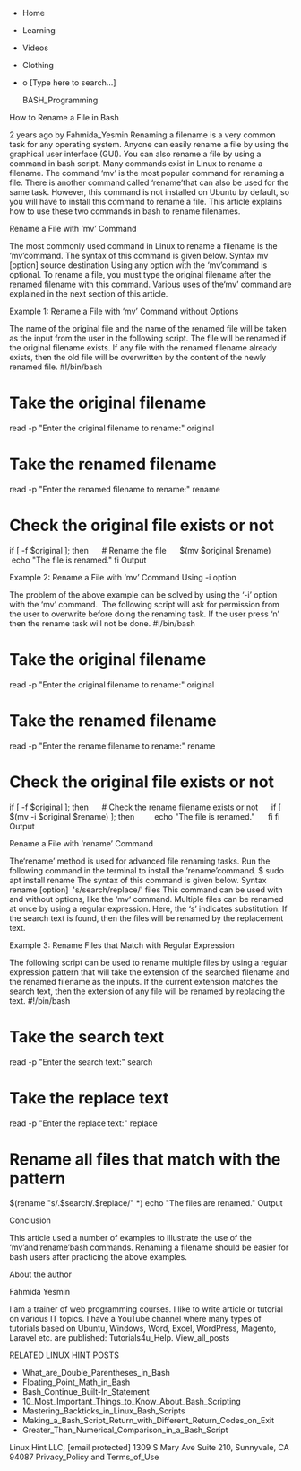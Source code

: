 





















































* Home
* Learning
* Videos
* Clothing
*
  o [Type here to search...]


   BASH_Programming


How to Rename a File in Bash

2 years ago
by Fahmida_Yesmin
Renaming a filename is a very common task for any operating system. Anyone can
easily rename a file by using the graphical user interface (GUI). You can also
rename a file by using a command in bash script. Many commands exist in Linux
to rename a filename. The command ‘mv’ is the most popular command for renaming
a file. There is another command called ‘rename’that can also be used for the
same task. However, this command is not installed on Ubuntu by default, so you
will have to install this command to rename a file. This article explains how
to use these two commands in bash to rename filenames.

Rename a File with ‘mv’ Command

The most commonly used command in Linux to rename a filename is the
‘mv’command. The syntax of this command is given below.
Syntax
mv [option] source destination
Using any option with the ‘mv’command is optional. To rename a file, you must
type the original filename after the renamed filename with this command.
Various uses of the‘mv’ command are explained in the next section of this
article.

Example 1: Rename a File with ‘mv’ Command without Options

The name of the original file and the name of the renamed file will be taken as
the input from the user in the following script. The file will be renamed if
the original filename exists. If any file with the renamed filename already
exists, then the old file will be overwritten by the content of the newly
renamed file.
#!/bin/bash

# Take the original filename
read -p "Enter the original filename to rename:" original
# Take the renamed filename
read -p "Enter the renamed filename to rename:" rename

# Check the original file exists or not
if [ -f $original ]; then
     # Rename the file
     $(mv $original $rename)
     echo "The file is renamed."
fi
Output

Example 2: Rename a File with ‘mv’ Command Using -i option

The problem of the above example can be solved by using the ‘-i’ option with
the ‘mv’ command.  The following script will ask for permission from the user
to overwrite before doing the renaming task. If the user press ‘n’ then the
rename task will not be done.
#!/bin/bash

# Take the original filename
read -p "Enter the original filename to rename:" original
# Take the renamed filename
read -p "Enter the rename filename to rename:" rename

# Check the original file exists or not
if [ -f $original ]; then
     # Check the rename filename exists or not
     if [ $(mv -i $original $rename) ]; then
        echo "The file is renamed."
     fi
fi
Output

Rename a File with ‘rename’ Command

The‘rename’ method is used for advanced file renaming tasks. Run the following
command in the terminal to install the ‘rename’command.
$ sudo apt install rename
The syntax of this command is given below.
Syntax
rename [option]  's/search/replace/' files
This command can be used with and without options, like the ‘mv‘ command.
Multiple files can be renamed at once by using a regular expression. Here, the
‘s’ indicates substitution. If the search text is found, then the files will be
renamed by the replacement text.

Example 3: Rename Files that Match with Regular Expression

The following script can be used to rename multiple files by using a regular
expression pattern that will take the extension of the searched filename and
the renamed filename as the inputs. If the current extension matches the search
text, then the extension of any file will be renamed by replacing the text.
#!/bin/bash

# Take the search text
read -p "Enter the search text:" search
# Take the replace text
read -p "Enter the replace text:" replace

# Rename all files that match with the pattern
$(rename "s/.$search/.$replace/" *)
echo "The files are renamed."
Output

Conclusion

This article used a number of examples to illustrate the use of the
‘mv’and‘rename’bash commands. Renaming a filename should be easier for bash
users after practicing the above examples.


About the author


Fahmida Yesmin

I am a trainer of web programming courses. I like to write article or tutorial
on various IT topics. I have a YouTube channel where many types of tutorials
based on Ubuntu, Windows, Word, Excel, WordPress, Magento, Laravel etc. are
published: Tutorials4u_Help.
View_all_posts

RELATED LINUX HINT POSTS


* What_are_Double_Parentheses_in_Bash
* Floating_Point_Math_in_Bash
* Bash_Continue_Built-In_Statement
* 10_Most_Important_Things_to_Know_About_Bash_Scripting
* Mastering_Backticks_in_Linux_Bash_Scripts
* Making_a_Bash_Script_Return_with_Different_Return_Codes_on_Exit
* Greater_Than_Numerical_Comparison_in_a_Bash_Script

Linux Hint LLC, [email protected]
1309 S Mary Ave Suite 210, Sunnyvale, CA 94087
 Privacy_Policy and Terms_of_Use

